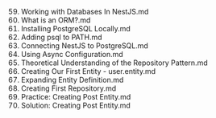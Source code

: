 59. Working with Databases In NestJS.md
60. What is an ORM?.md
61. Installing PostgreSQL Locally.md
62. Adding psql to PATH.md
63. Connecting NestJS to PostgreSQL.md
64. Using Async Configuration.md
65. Theoretical Understanding of the Repository Pattern.md
66. Creating Our First Entity - user.entity.md
67. Expanding Entity Definition.md
68. Creating First Repository.md
69. Practice: Creating Post Entity.md
70. Solution: Creating Post Entity.md
